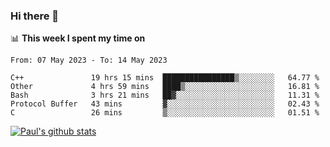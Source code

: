 ### Hi there 👋

📊 **This week I spent my time on**
<!--START_SECTION:waka-->

```text
From: 07 May 2023 - To: 14 May 2023

C++               19 hrs 15 mins  ████████████████▒░░░░░░░░   64.77 %
Other             4 hrs 59 mins   ████▒░░░░░░░░░░░░░░░░░░░░   16.81 %
Bash              3 hrs 21 mins   ██▓░░░░░░░░░░░░░░░░░░░░░░   11.31 %
Protocol Buffer   43 mins         ▓░░░░░░░░░░░░░░░░░░░░░░░░   02.43 %
C                 26 mins         ▒░░░░░░░░░░░░░░░░░░░░░░░░   01.51 %
```

<!--END_SECTION:waka-->


[![Paul's github stats](https://github-readme-stats.vercel.app/api?username=mickeyouyou&theme=dracula&show_icons=true)](https://github.com/anuraghazra/github-readme-stats)
